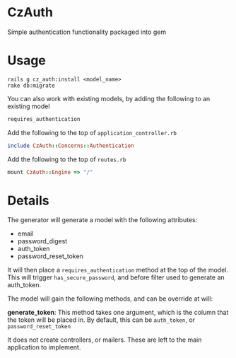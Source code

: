 CzAuth
=

Simple authentication functionality packaged into  gem

Usage
=

```shell
rails g cz_auth:install <model_name>
rake db:migrate
```

You can also work with existing models, by adding the following to an existing model
```ruby
requires_authentication
```

Add the following to the top of `application_controller.rb`
```ruby
include CzAuth::Concerns::Authentication
```

Add the following to the top of `routes.rb`
```ruby
mount CzAuth::Engine => "/"
```

Details
=

The generator will generate a model with the following attributes:

* email
* password_digest
* auth_token
* password_reset_token

It will then place a `requires_authentication` method at the top of the model. This will trigger `has_secure_password`, and before filter used to generate an auth_token.

The model will gain the following methods, and can be override at will:

__generate_token__: This method takes one argument, which is the column that the token will be placed in. By default, this can be `auth_token`, or `password_reset_token`

It does not create controllers, or mailers. These are left to the main application to implement.

